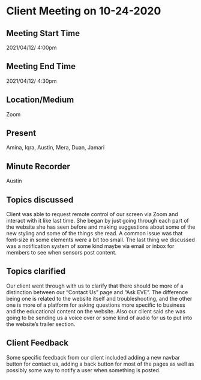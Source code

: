 # Client Meeting on 10-24-2020

## Meeting Start Time 

2021/04/12/ 4:00pm

## Meeting End Time

2021/04/12/ 4:30pm

## Location/Medium

Zoom

## Present

Amina, Iqra, Austin, Mera, Duan, Jamari

## Minute Recorder
Austin

## Topics discussed
Client was able to request remote control of our screen via Zoom and interact with it like last time. She began by just going through each part of the website she has seen before and making suggestions about some of the new styling and some of the things she read. A common issue was that font-size in some elements were a bit too small. The last thing we discussed was a notification system of some kind maybe via email or inbox for members to see when sensors post content.

## Topics clarified
Our client went through with us to clarify that there should be more of a distinction between our “Contact Us” page and “Ask EVE”. The difference being one is related to the website itself and troubleshooting, and the other one is more of a platform for asking questions more specific to business and the educational content on the website. Also our client said she was going to be sending us a voice over or some kind of audio for us to put into the website’s trailer section.

## Client Feedback
Some specific feedback from our client included adding a new navbar button for contact us, adding a back button for most of the pages as well as possibly some way to notify a user when something is posted. 
